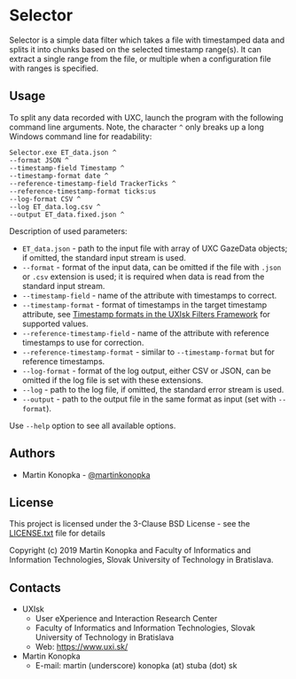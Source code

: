 # Selector

Selector is a simple data filter which takes a file with timestamped data and splits it into chunks based on the selected timestamp range(s).
It can extract a single range from the file, or multiple when a configuration file with ranges is specified. 

## Usage

To split any data recorded with UXC, launch the program with the following command line arguments. Note, the character `^` only breaks up a long Windows command line for readability:

```
Selector.exe ET_data.json ^
--format JSON ^
--timestamp-field Timestamp ^
--timestamp-format date ^
--reference-timestamp-field TrackerTicks ^
--reference-timestamp-format ticks:us
--log-format CSV ^
--log ET_data.log.csv ^
--output ET_data.fixed.json ^
```

Description of used parameters:
* `ET_data.json` - path to the input file with array of UXC GazeData objects; if omitted, the standard input stream is used.
* `--format` - format of the input data, can be omitted if the file with `.json` or `.csv` extension is used; it is required when data is read from the standard input stream.
* `--timestamp-field` - name of the attribute with timestamps to correct.
* `--timestamp-format` - format of timestamps in the target timestamp attribute, see [Timestamp formats in the UXIsk Filters Framework](https://github.com/uxifiit/Filters#timestamp-formats) for supported values. 
* `--reference-timestamp-field` - name of the attribute with reference timestamps to use for correction.
* `--reference-timestamp-format` - similar to `--timestamp-format` but for reference timestamps. 
* `--log-format` - format of the log output, either CSV or JSON, can be omitted if the log file is set with these extensions.
* `--log` - path to the log file, if omitted, the standard error stream is used.
* `--output` - path to the output file in the same format as input (set with `--format`).

Use `--help` option to see all available options.

## Authors

* Martin Konopka - [@martinkonopka](https://github.com/martinkonopka)

## License

This project is licensed under the 3-Clause BSD License - see the [LICENSE.txt](..\..\LICENSE.txt) file for details

Copyright (c) 2019 Martin Konopka and Faculty of Informatics and Information Technologies, Slovak University of Technology in Bratislava.

## Contacts

* UXIsk 
  * User eXperience and Interaction Research Center
  * Faculty of Informatics and Information Technologies, Slovak University of Technology in Bratislava
  * Web: https://www.uxi.sk/
* Martin Konopka
  * E-mail: martin (underscore) konopka (at) stuba (dot) sk
